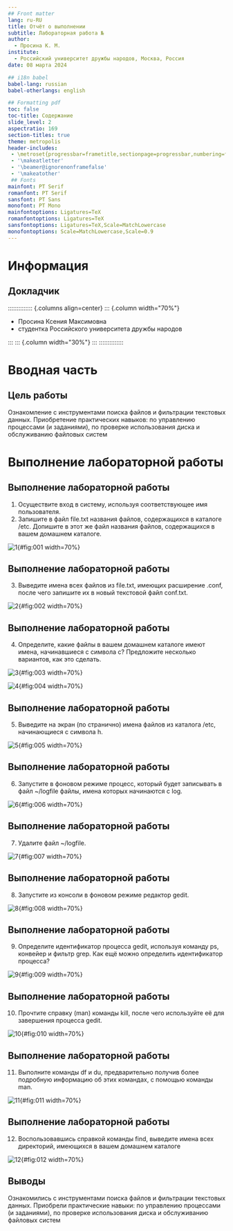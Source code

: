 ```yaml
---
## Front matter
lang: ru-RU
title: Отчёт о выполнении
subtitle: Лабораторная работа № 
author:
  - Просина К. М.
institute:
  - Российский университет дружбы народов, Москва, Россия
date: 08 марта 2024

## i18n babel
babel-lang: russian
babel-otherlangs: english

## Formatting pdf
toc: false
toc-title: Содержание
slide_level: 2
aspectratio: 169
section-titles: true
theme: metropolis
header-includes:
 - \metroset{progressbar=frametitle,sectionpage=progressbar,numbering=fraction}
 - '\makeatletter'
 - '\beamer@ignorenonframefalse'
 - '\makeatother'
 ## Fonts
mainfont: PT Serif
romanfont: PT Serif
sansfont: PT Sans
monofont: PT Mono
mainfontoptions: Ligatures=TeX
romanfontoptions: Ligatures=TeX
sansfontoptions: Ligatures=TeX,Scale=MatchLowercase
monofontoptions: Scale=MatchLowercase,Scale=0.9
---
```


# Информация

## Докладчик

:::::::::::::: {.columns align=center}
::: {.column width="70%"}

  * Просина Ксения Максимовна
  * студентка Российского университета дружбы народов

:::
::: {.column width="30%"}
:::
::::::::::::::

# Вводная часть

## Цель работы

Ознакомление с инструментами поиска файлов и фильтрации текстовых данных.
Приобретение практических навыков: по управлению процессами (и заданиями), по
проверке использования диска и обслуживанию файловых систем

# Выполнение лабораторной работы

## Выполнение лабораторной работы

1. Осуществите вход в систему, используя соответствующее имя пользователя.
2. Запишите в файл file.txt названия файлов, содержащихся в каталоге /etc. Допишите в этот же файл названия файлов, содержащихся в вашем домашнем каталоге.

![1](image/1.png){#fig:001 width=70%}

## Выполнение лабораторной работы

3. Выведите имена всех файлов из file.txt, имеющих расширение .conf, после чего
запишите их в новый текстовой файл conf.txt.

![2](image/2.png){#fig:002 width=70%}

## Выполнение лабораторной работы

4. Определите, какие файлы в вашем домашнем каталоге имеют имена, начинавшиеся
с символа c? Предложите несколько вариантов, как это сделать.

![3](image/3.png){#fig:003 width=70%}

![4](image/4.png){#fig:004 width=70%}

## Выполнение лабораторной работы

5. Выведите на экран (по странично) имена файлов из каталога /etc, начинающиеся
с символа h.

![5](image/5.png){#fig:005 width=70%}

## Выполнение лабораторной работы

6. Запустите в фоновом режиме процесс, который будет записывать в файл ~/logfile файлы, имена которых начинаются с log.

![6](image/6.png){#fig:006 width=70%}

## Выполнение лабораторной работы

7. Удалите файл ~/logfile.

![7](image/7.png){#fig:007 width=70%}

## Выполнение лабораторной работы

8. Запустите из консоли в фоновом режиме редактор gedit.

![8](image/8.png){#fig:008 width=70%}

## Выполнение лабораторной работы

9. Определите идентификатор процесса gedit, используя команду ps, конвейер и фильтр grep. Как ещё можно определить идентификатор процесса?

![9](image/9.png){#fig:009 width=70%}

## Выполнение лабораторной работы

10. Прочтите справку (man) команды kill, после чего используйте её для завершения процесса gedit.

![10](image/10.png){#fig:010 width=70%}

## Выполнение лабораторной работы

11. Выполните команды df и du, предварительно получив более подробную информацию об этих командах, с помощью команды man.

![11](image/11.png){#fig:011 width=70%}

## Выполнение лабораторной работы

12. Воспользовавшись справкой команды find, выведите имена всех директорий, имеющихся в вашем домашнем каталоге

![12](image/12.png){#fig:012 width=70%}

## Выводы

Ознакомились с инструментами поиска файлов и фильтрации текстовых данных.
Приобрели практические навыки: по управлению процессами (и заданиями), по
проверке использования диска и обслуживанию файловых систем
